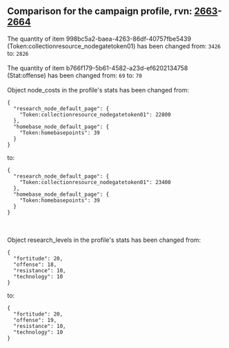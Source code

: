 ## Comparison for the campaign profile, rvn: [2663](https://github.com/PRO100KatYT/FortniteProfileRevisions/tree/main/profiles/campaign/2663%20campaign.json)-[2664](https://github.com/PRO100KatYT/FortniteProfileRevisions/tree/main/profiles/campaign/2664%20campaign.json)

The quantity of item 998bc5a2-baea-4263-86df-40757fbe5439 (Token:collectionresource_nodegatetoken01) has been changed from: `3426` to: `2826`
<br><br>
The quantity of item b766f179-5b61-4582-a23d-ef6202134758 (Stat:offense) has been changed from: `69` to: `70`
<br><br>
Object node_costs in the profile's stats has been changed from:

```
{
  "research_node_default_page": {
    "Token:collectionresource_nodegatetoken01": 22800
  },
  "homebase_node_default_page": {
    "Token:homebasepoints": 39
  }
}
```

to:

```
{
  "research_node_default_page": {
    "Token:collectionresource_nodegatetoken01": 23400
  },
  "homebase_node_default_page": {
    "Token:homebasepoints": 39
  }
}
```

<br><br>
Object research_levels in the profile's stats has been changed from:

```
{
  "fortitude": 20,
  "offense": 18,
  "resistance": 10,
  "technology": 10
}
```

to:

```
{
  "fortitude": 20,
  "offense": 19,
  "resistance": 10,
  "technology": 10
}
```

<br><br>
